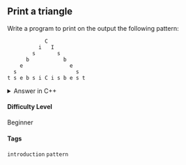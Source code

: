 ## Print a triangle

Write a program to print on the output the following pattern:

```console
            C
          i   I
        s       s
      b           b
    e               e
  s                   s
t s e b s i C i s b e s t
```

<details>
  <summary>Answer in C++</summary>

  ```cpp
    #include <iostream>

    using namespace std;

    int main(){

        cout << "            C";
        cout << "          i   I";
        cout << "        s       s";
        cout << "      b           b";
        cout << "    e               e";
        cout << "  s                   s";
        cout << "t s e b s i C i s b e s t";

    }
  ```

</details>

#### Difficulty Level

Beginner

#### Tags

```introduction``` ```pattern```